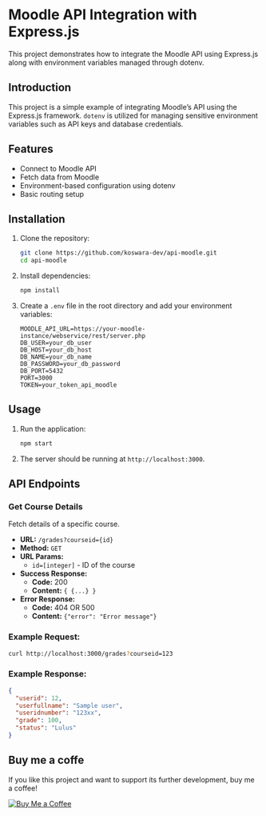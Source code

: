 # Moodle API Integration with Express.js

This project demonstrates how to integrate the Moodle API using Express.js along with environment variables managed through dotenv.

## Introduction

This project is a simple example of integrating Moodle’s API using the Express.js framework. `dotenv` is utilized for managing sensitive environment variables such as API keys and database credentials.

## Features

- Connect to Moodle API
- Fetch data from Moodle
- Environment-based configuration using dotenv
- Basic routing setup

## Installation

1. Clone the repository:
   ```bash
   git clone https://github.com/koswara-dev/api-moodle.git
   cd api-moodle
   ```

2. Install dependencies:
   ```bash
   npm install
   ```

3. Create a `.env` file in the root directory and add your environment variables:
   ```
   MOODLE_API_URL=https://your-moodle-instance/webservice/rest/server.php
   DB_USER=your_db_user
   DB_HOST=your_db_host
   DB_NAME=your_db_name
   DB_PASSWORD=your_db_password
   DB_PORT=5432
   PORT=3000
   TOKEN=your_token_api_moodle
   ```

## Usage

1. Run the application:
   ```bash
   npm start
   ```
2. The server should be running at `http://localhost:3000`.

## API Endpoints

### Get Course Details
Fetch details of a specific course.

- **URL:** `/grades?courseid={id}`
- **Method:** `GET`
- **URL Params:**
  - `id=[integer]` - ID of the course
- **Success Response:**
  - **Code:** 200
  - **Content:** `{ {...} }`
- **Error Response:**
  - **Code:** 404 OR 500
  - **Content:** `{"error": "Error message"}`

### Example Request:

```bash
curl http://localhost:3000/grades?courseid=123
```

### Example Response:

```json
{
  "userid": 12,
  "userfullname": "Sample user",
  "useridnumber": "123xx",
  "grade": 100,
  "status": "Lulus"
}
```

## Buy me a coffe

If you like this project and want to support its further development, buy me a coffee!

[![Buy Me a Coffee](https://www.buymeacoffee.com/assets/img/guidelines/download-assets-sm-1.svg)](https://www.buymeacoffee.com/kudajengke404)
